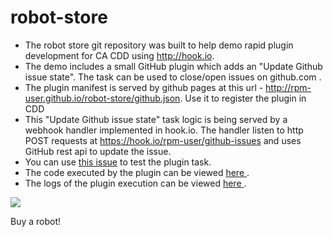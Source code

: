 # robot-store
- The robot store git repository was built to help demo rapid plugin development for CA CDD using http://hook.io.
- The demo includes a small GitHub plugin which adds an "Update Github issue state". The task can be used to close/open issues on github.com .
- The plugin manifest is served by github pages at this url - http://rpm-user.github.io/robot-store/github.json. Use it to register the plugin in CDD
- This "Update Github issue state" task logic is being served by a webhook handler implemented in hook.io. The handler listen to http POST requests at https://hook.io/rpm-user/github-issues and uses GitHub rest api to update the issue.
- You can use [this issue](https://github.com/rpm-user/robot-store/issues/1) to test the plugin task.
- The code executed by the plugin can be viewed [here ](https://hook.io/rpm-user/github-issues/source).
- The logs of the plugin execution can be viewed [here ](https://hook.io/rpm-user/github-issues/logs).

![](https://cloud.githubusercontent.com/assets/14964166/10423929/7f60f950-70d3-11e5-9312-2af20a5956cf.png)

Buy a robot!
